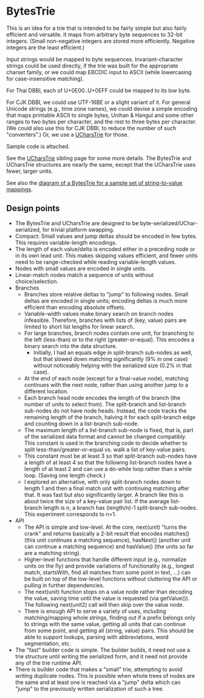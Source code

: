 # BytesTrie

This is an idea for a trie that is intended to be fairly simple but also fairly
efficient and versatile. It maps from arbitrary byte sequences to 32-bit
integers. (Small non-negative integers are stored more efficiently. Negative
integers are the least efficient.)

Input strings would be mapped to byte sequences. Invariant-character strings
could be used directly, if the trie was built for the appropriate charset
family, or we could map EBCDIC input to ASCII (while lowercasing for
case-insensitive matching).

For Thai DBBI, each of U+0E00..U+0EFF could be mapped to its low byte.

For CJK DBBI, we could use UTF-16BE or a slight variant of it. For general
Unicode strings (e.g., time zone names), we could devise a simple encoding that
maps printable ASCII to single bytes, Unihan & Hangul and some other ranges to
two bytes per character, and the rest to three bytes per character. (We could
also use this for CJK DBBI, to reduce the number of such "converters".) Or, we
use a [UCharsTrie](../ucharstrie.md) for those.

Sample code is attached.

See the [UCharsTrie](../ucharstrie.md) sibling page for some more details. The
BytesTrie and UCharsTrie structures are nearly the same, except that the
UCharsTrie uses fewer, larger units.

See also the [diagram of a BytesTrie for a sample set of string-to-value
mappings](https://docs.google.com/drawings/edit?id=1-doZNpcByYItcDAcvKmIpwJMWFgXpYCm43GnUrbat3g).

## Design points

*   The BytesTrie and UCharsTrie are designed to be
    byte-serialized/UChar-serialized, for trivial platform swapping.
*   Compact: Small values and jump deltas should be encoded in few bytes. This
    requires variable-length encodings.
*   The length of each value/delta is encoded either in a preceding node or in
    its own lead unit. This makes skipping values efficient, and fewer units
    need to be range-checked while reading variable-length values.
*   Nodes with small values are encoded in single units.
*   Linear-match nodes match a sequence of units without choice/selection.
*   Branches
    *   Branches store relative deltas to "jump" to following nodes. Small
        deltas are encoded in single units; encoding deltas is much more
        efficient than encoding absolute offsets.
    *   Variable-width values make binary search on branch nodes infeasible.
        Therefore, branches with lists of (key, value) pairs are limited to
        short list lengths for linear search.
    *   For large branches, branch nodes contain one unit, for branching to the
        left (less-than) or to the right (greater-or-equal). This encodes a
        binary search into the data structure.
        *   Initially, I had an equals edge in split-branch sub-nodes as well,
            but that slowed down matching significantly (9% in one case) without
            noticeably helping with the serialized size (0.2% in that case).
    *   At the end of each node (except for a final-value node), matching
        continues with the next node, rather than using another jump to a
        different location.
    *   Each branch head node encodes the length of the branch (the number of
        units to select from). The split-branch and list-branch sub-nodes do not
        have node heads. Instead, the code tracks the remaining length of the
        branch, halving it for each split-branch edge and counting down in a
        list-branch sub-node.
    *   The maximum length of a list-branch sub-node is fixed, that is, part of
        the serialized data format and cannot be changed compatibly. This
        constant is used in the branching code to decide whether to split
        less-than/greater-or-equal vs. walk a list of key-value pairs.
    *   This constant must be at least 3 so that split-branch sub-nodes have a
        length of at least 4 so that the following list-branch nodes have a
        length of at least 2 and can use a do-while loop rather than a while
        loop. (Saving one length check.)
    *   I explored an alternative, with only split-branch nodes down to length 1
        and then a final match unit with continuing matching after that. It was
        fast but also significantly larger. A branch like this is about twice
        the size of a key-value pair list. If the average list-branch length is
        n, a branch has (length/n)-1 split-branch sub-nodes. This experiment
        corresponds to n=1.
*   API
    *   The API is simple and low-level. At the core, next(unit) "turns the
        crank" and returns basically a 2-bit result that encodes matches() (this
        unit continues a matching sequence), hasNext() (another unit can
        continue a matching sequence) and hasValue() (the units so far are a
        matching string).
    *   Higher-level functions that handle different input (e.g., normalize
        units on the fly) and provide variations of functionality (e.g., longest
        match, startsWith, find all matches from some point in text, ...) can be
        built on top of the low-level functions without cluttering the API or
        pulling in further dependencies.
    *   The next(unit) function stops on a value node rather than decoding the
        value, saving time until the value is requested (via getValue()). The
        following next(unit2) call will then skip over the value node.
    *   There is enough API to serve a variety of uses, including
        matching/mapping whole strings, finding out if a prefix belongs only to
        strings with the same value, getting all units that can continue from
        some point, and getting all (string, value) pairs. This should be able
        to support lookups, parsing with abbreviations, word segmentation, etc.
*   The "fast" builder code is simple. The builder builds, it need not use a
    trie structure until writing the serialized form, and it need not provide
    any of the trie runtime API.
*   There is builder code that makes a "small" trie, attempting to avoid writing
    duplicate nodes. This is possible when whole trees of nodes are the same and
    at least one is reached via a "jump" delta which can "jump" to the
    previously written serialization of such a tree.
